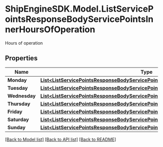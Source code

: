# ShipEngineSDK.Model.ListServicePointsResponseBodyServicePointsInnerHoursOfOperation
Hours of operation

## Properties

Name | Type | Description | Notes
------------ | ------------- | ------------- | -------------
**Monday** | [**List&lt;ListServicePointsResponseBodyServicePointsInnerHoursOfOperationMondayInner&gt;**](ListServicePointsResponseBodyServicePointsInnerHoursOfOperationMondayInner.md) |  | [optional] 
**Tuesday** | [**List&lt;ListServicePointsResponseBodyServicePointsInnerHoursOfOperationMondayInner&gt;**](ListServicePointsResponseBodyServicePointsInnerHoursOfOperationMondayInner.md) |  | [optional] 
**Wednesday** | [**List&lt;ListServicePointsResponseBodyServicePointsInnerHoursOfOperationMondayInner&gt;**](ListServicePointsResponseBodyServicePointsInnerHoursOfOperationMondayInner.md) |  | [optional] 
**Thursday** | [**List&lt;ListServicePointsResponseBodyServicePointsInnerHoursOfOperationMondayInner&gt;**](ListServicePointsResponseBodyServicePointsInnerHoursOfOperationMondayInner.md) |  | [optional] 
**Friday** | [**List&lt;ListServicePointsResponseBodyServicePointsInnerHoursOfOperationMondayInner&gt;**](ListServicePointsResponseBodyServicePointsInnerHoursOfOperationMondayInner.md) |  | [optional] 
**Saturday** | [**List&lt;ListServicePointsResponseBodyServicePointsInnerHoursOfOperationMondayInner&gt;**](ListServicePointsResponseBodyServicePointsInnerHoursOfOperationMondayInner.md) |  | [optional] 
**Sunday** | [**List&lt;ListServicePointsResponseBodyServicePointsInnerHoursOfOperationMondayInner&gt;**](ListServicePointsResponseBodyServicePointsInnerHoursOfOperationMondayInner.md) |  | [optional] 

[[Back to Model list]](../README.md#documentation-for-models) [[Back to API list]](../README.md#documentation-for-api-endpoints) [[Back to README]](../README.md)

